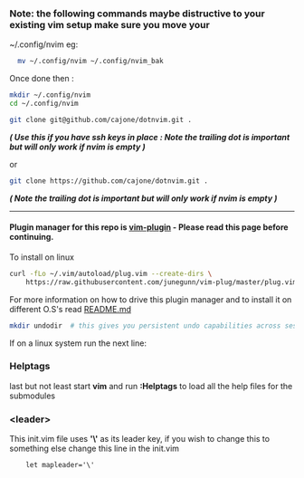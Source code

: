###  Note: the following commands maybe distructive to your existing vim setup make sure you move your
~/.config/nvim  eg:

```zsh
  mv ~/.config/nvim ~/.config/nvim_bak
```

Once done then :

```zsh
mkdir ~/.config/nvim
cd ~/.config/nvim
```

```zsh
git clone git@github.com/cajone/dotnvim.git . 
```
<i><b>( Use this if you have ssh keys in place : Note the trailing dot is important but will only work if nvim is empty )</b></i>

or

```zsh
git clone https://github.com/cajone/dotnvim.git . 
```

<i><b>( Note the trailing dot is important but will only work if nvim is empty )</b></i>

---
#### Plugin manager for this repo is [vim-plugin](https://github.com/junegunn/vim-plug) - Please read this page before continuing.

To install on linux

```zsh
curl -fLo ~/.vim/autoload/plug.vim --create-dirs \
    https://raw.githubusercontent.com/junegunn/vim-plug/master/plug.vim
```
For more information on how to drive this plugin manager and to install it on different O.S's read [README.md](https://github.com/junegunn/vim-plug/blob/master/README.md)


```zsh
mkdir undodir  # this gives you persistent undo capabilities across sessions
```

If on a linux system run the next line:

### Helptags
last but not least start <b>vim</b> and run <b>:Helptags</b> to load all the help files for the submodules

### \<leader\>
This init.vim file uses <b>'\\'</b>  as its leader key, if you wish to change this to something else change this line in the init.vim

```vim
    let mapleader='\'
```

